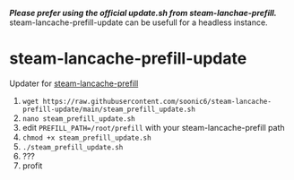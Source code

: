 ***Please prefer using the official update.sh from steam-lanchae-prefill.*** 
steam-lancache-prefill-update can be usefull for a headless instance.

# steam-lancache-prefill-update
Updater for [steam-lancache-prefill](https://github.com/tpill90/steam-lancache-prefill)

1. `wget https://raw.githubusercontent.com/soonic6/steam-lancache-prefill-update/main/steam_prefill_update.sh`
2. `nano steam_prefill_update.sh`
3. edit `PREFILL_PATH=/root/prefill` with your steam-lancache-prefill path
4. `chmod +x steam_prefill_update.sh`
5. `./steam_prefill_update.sh`
6. ???
7. profit
